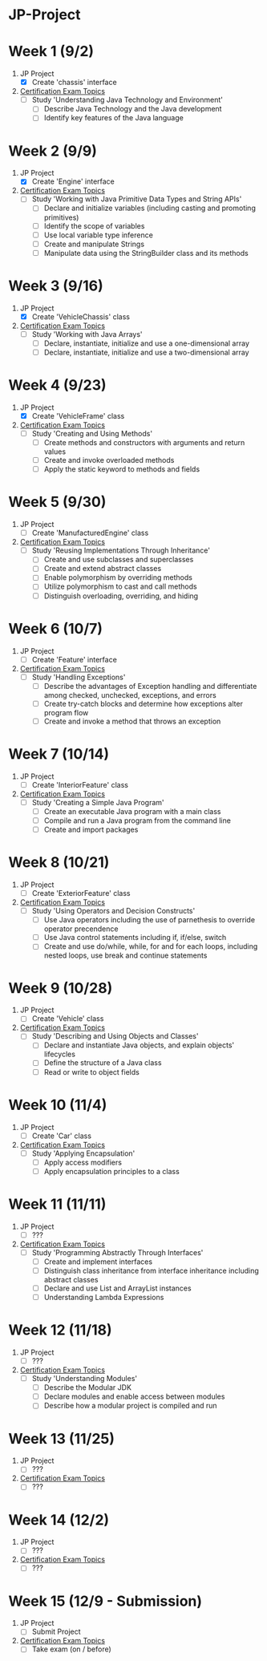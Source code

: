 # JP-Project

# Week 1 (9/2)
1. JP Project
	- [x] Create 'chassis' interface

2. [Certification Exam Topics](https://education.oracle.com/java-se-11-programmer-i/pexam_1Z0-815)
	- [ ] Study 'Understanding Java Technology and Environment'
		- [ ] Describe Java Technology and the Java development
		- [ ] Identify key features of the Java language

# Week 2 (9/9)
1. JP Project
	- [x] Create 'Engine' interface

2. [Certification Exam Topics](https://education.oracle.com/java-se-11-programmer-i/pexam_1Z0-815)
	- [ ] Study 'Working with Java Primitive Data Types and String APIs'
		- [ ] Declare and initialize variables (including casting and promoting primitives)
		- [ ] Identify the scope of variables
		- [ ] Use local variable type inference
		- [ ] Create and manipulate Strings
		- [ ] Manipulate data using the StringBuilder class and its methods

# Week 3 (9/16)
1. JP Project
	- [x] Create 'VehicleChassis' class

2. [Certification Exam Topics](https://education.oracle.com/java-se-11-programmer-i/pexam_1Z0-815)
	- [ ] Study 'Working with Java Arrays'
		- [ ] Declare, instantiate, initialize and use a one-dimensional array
		- [ ] Declare, instantiate, initialize and use a two-dimensional array

# Week 4 (9/23)
1. JP Project
	- [x] Create 'VehicleFrame' class

2. [Certification Exam Topics](https://education.oracle.com/java-se-11-programmer-i/pexam_1Z0-815)
	- [ ] Study 'Creating and Using Methods'
		- [ ] Create methods and constructors with arguments and return values
		- [ ] Create and invoke overloaded methods
		- [ ] Apply the static keyword to methods and fields

# Week 5 (9/30)
1. JP Project
	- [ ] Create 'ManufacturedEngine' class

2. [Certification Exam Topics](https://education.oracle.com/java-se-11-programmer-i/pexam_1Z0-815)
	- [ ] Study 'Reusing Implementations Through Inheritance'
		- [ ] Create and use subclasses and superclasses
		- [ ] Create and extend abstract classes
		- [ ] Enable polymorphism by overriding methods
		- [ ] Utilize polymorphism to cast and call methods
		- [ ] Distinguish overloading, overriding, and hiding

# Week 6 (10/7)
1. JP Project
	- [ ] Create 'Feature' interface

2. [Certification Exam Topics](https://education.oracle.com/java-se-11-programmer-i/pexam_1Z0-815)
	- [ ] Study 'Handling Exceptions'
		- [ ] Describe the advantages of Exception handling and differentiate among checked, unchecked, exceptions, and errors
		- [ ] Create try-catch blocks and determine how exceptions alter program flow
		- [ ] Create and invoke a method that throws an exception

# Week 7 (10/14)
1. JP Project
	- [ ] Create 'InteriorFeature' class

2. [Certification Exam Topics](https://education.oracle.com/java-se-11-programmer-i/pexam_1Z0-815)
	- [ ] Study 'Creating a Simple Java Program'
		- [ ] Create an executable Java program with a main class
		- [ ] Compile and run a Java program from the command line
		- [ ] Create and import packages

# Week 8 (10/21)
1. JP Project
	- [ ] Create 'ExteriorFeature' class

2. [Certification Exam Topics](https://education.oracle.com/java-se-11-programmer-i/pexam_1Z0-815)
	- [ ] Study 'Using Operators and Decision Constructs'
		- [ ] Use Java operators including the use of parnethesis to override operator precendence
		- [ ] Use Java control statements including if, if/else, switch
		- [ ] Create and use do/while, while, for and for each loops, including nested loops, use break and continue statements

# Week 9 (10/28)
1. JP Project
	- [ ] Create 'Vehicle' class

2. [Certification Exam Topics](https://education.oracle.com/java-se-11-programmer-i/pexam_1Z0-815)
	- [ ] Study 'Describing and Using Objects and Classes'
		- [ ] Declare and instantiate Java objects, and explain objects' lifecycles
		- [ ] Define the structure of a Java class
		- [ ] Read or write to object fields

# Week 10 (11/4)
1. JP Project
	- [ ] Create 'Car' class

2. [Certification Exam Topics](https://education.oracle.com/java-se-11-programmer-i/pexam_1Z0-815)
	- [ ] Study 'Applying Encapsulation'
		- [ ] Apply access modifiers
		- [ ] Apply encapsulation principles to a class

# Week 11 (11/11)
1. JP Project
	- [ ] ???

2. [Certification Exam Topics](https://education.oracle.com/java-se-11-programmer-i/pexam_1Z0-815)
	- [ ] Study 'Programming Abstractly Through Interfaces'
		- [ ] Create and implement interfaces
		- [ ] Distinguish class inheritance from interface inheritance including abstract classes
		- [ ] Declare and use List and ArrayList instances
		- [ ] Understanding Lambda Expressions

# Week 12 (11/18)
1. JP Project
	- [ ] ???

2. [Certification Exam Topics](https://education.oracle.com/java-se-11-programmer-i/pexam_1Z0-815)
	- [ ] Study 'Understanding Modules'
		- [ ] Describe the Modular JDK
		- [ ] Declare modules and enable access between modules
		- [ ] Describe how a modular project is compiled and run

# Week 13 (11/25)
1. JP Project
	- [ ] ???

2. [Certification Exam Topics](https://education.oracle.com/java-se-11-programmer-i/pexam_1Z0-815)
	- [ ] ???

# Week 14 (12/2)
1. JP Project
	- [ ] ???

2. [Certification Exam Topics](https://education.oracle.com/java-se-11-programmer-i/pexam_1Z0-815)
	- [ ] ???

# Week 15 (12/9 - Submission)
1. JP Project
	- [ ] Submit Project

2. [Certification Exam Topics](https://education.oracle.com/java-se-11-programmer-i/pexam_1Z0-815)
	- [ ] Take exam (on / before)
